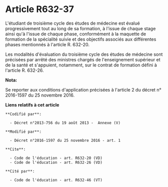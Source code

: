 # Article R632-37

L'étudiant de troisième cycle des études de médecine est évalué progressivement tout au long de sa formation, à l'issue de
chaque stage ainsi qu'à l'issue de chaque phase, conformément à la maquette de formation de la spécialité suivie et des
objectifs associés aux différentes phases mentionnés à l'article R. 632-20. 

Les modalités d'évaluation du troisième cycle des études de médecine sont précisées par arrêté des ministres chargés de
l'enseignement supérieur et de la santé et s'appuient, notamment, sur le contrat de formation défini à l'article R. 632-26.

**Nota:**

Se reporter aux conditions d'application précisées à l'article 2 du décret n° 2016-1597 du 25 novembre 2016.

**Liens relatifs à cet article**

	**Codifié par**:

	  - Décret n°2013-756 du 19 août 2013 -  Annexe (V)

	**Modifié par**:

	  - Décret n°2016-1597 du 25 novembre 2016 - art. 1

	**Cite**:

	  - Code de l'éducation - art. R632-20 (VD)
	  - Code de l'éducation - art. R632-26 (VD)

	**Cité par**:

	  - Code de l'éducation - art. R632-46 (VT)

